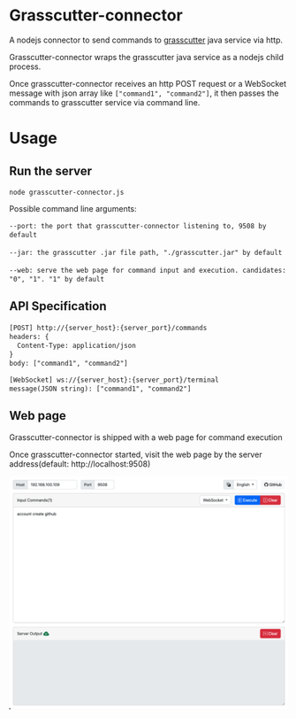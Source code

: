 # Grasscutter-connector
A nodejs connector to send commands to [grasscutter](https://github.com/Grasscutters/Grasscutter) java service via http.

Grasscutter-connector wraps the grasscutter java service as a nodejs child process.

Once grasscutter-connector receives an http POST request or a WebSocket message with json array like `["command1", "command2"]`, it then passes the commands to grasscutter service via command line.

# Usage
## Run the server
``` shell
node grasscutter-connector.js
```
Possible command line arguments:
```
--port: the port that grasscutter-connector listening to, 9508 by default

--jar: the grasscutter .jar file path, "./grasscutter.jar" by default

--web: serve the web page for command input and execution. candidates: "0", "1". "1" by default
```
## API Specification
``` http
[POST] http://{server_host}:{server_port}/commands
headers: {
  Content-Type: application/json
}
body: ["command1", "command2"]
```

```
[WebSocket] ws://{server_host}:{server_port}/terminal
message(JSON string): ["command1", "command2"]
```
## Web page
Grasscutter-connector is shipped with a web page for command execution

Once grasscutter-connector started, visit the web page by the server address(default: http://localhost:9508)

![web-page](./web-page.png) 